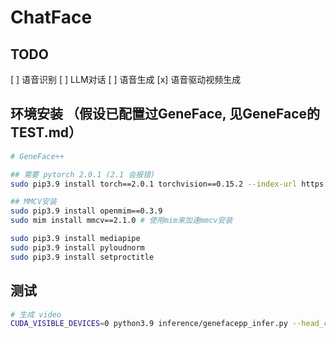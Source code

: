 # ChatFace



## TODO

[ ] 语音识别
[ ] LLM对话
[ ] 语音生成
[x] 语音驱动视频生成



## 环境安装 （假设已配置过GeneFace, 见GeneFace的TEST.md）

```bash
# GeneFace++

## 需要 pytorch 2.0.1 (2.1 会报错)
sudo pip3.9 install torch==2.0.1 torchvision==0.15.2 --index-url https://download.pytorch.org/whl/cu118

## MMCV安装
sudo pip3.9 install openmim==0.3.9
sudo mim install mmcv==2.1.0 # 使用mim来加速mmcv安装

sudo pip3.9 install mediapipe
sudo pip3.9 install pyloudnorm
sudo pip3.9 install setproctitle
```



## 测试

```bash
# 生成 video
CUDA_VISIBLE_DEVICES=0 python3.9 inference/genefacepp_infer.py --head_ckpt= --torso_ckpt=checkpoints/motion2video_nerf/News_torso --drv_aud=data/raw/val_wavs/MacronSpeech.wav --out_name=infer_outs/News_demo.mp4
```
